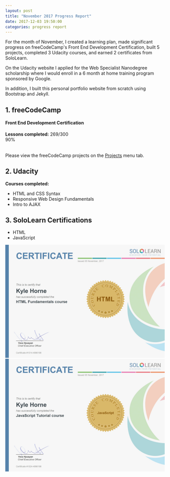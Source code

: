 ```yaml
---
layout: post
title: "November 2017 Progress Report"
date: 2017-12-03 19:50:00
categories: progress report
---
```


For the month of November, I created a learning plan, made significant progress on freeCodeCamp's Front End Development Certification, built 5 projects, completed 3 Udacity courses, and earned 2 certificates from SoloLearn.

On the Udacity website I applied for the Web Specialist Nanodegree scholarship where I would enroll in a 6 month at home training program sponsored by Google.

In addition, I built this personal portfolio website from scratch using Bootstrap and Jekyll.

<h2 style="margin-bottom: 0;">1. freeCodeCamp</h2>
<h4 class="text-muted">Front End Development Certification</h4>
<p style="margin-bottom: 0;"><b>Lessons completed:</b> 269/300</p>
<div class="progress" style="height: 30px; max-width: 400px; margin-bottom: 20px;">
  <div class="progress-bar progress-bar-striped bg-success" role="progressbar" style="width: 90%" aria-valuenow="90" aria-valuemin="0" aria-valuemax="100">90%</div>
</div>

<p>Please view the freeCodeCamp projects on the <a href="/projects">Projects</a> menu tab.</p>

<h2>2. Udacity</h2>

<p style="margin-bottom: 0;"><b>Courses completed:</b></p>
<ul>
<li>HTML and CSS Syntax</li>
<li>Responsive Web Design Fundamentals</li>
<li>Intro to AJAX</li>
</ul>

<h2>3. SoloLearn Certifications</h2>

<ul>
<li>HTML</li>
<li>JavaScript</li>
</ul>
<div class="row">

<div class="col-md-6">
<img src="/images/sololearn-html.jpg" class="img-fluid img-thumbnail" alt="SoloLearn HTML certification">
</div>
<div class="col-md-6">
<img src="/images/sololearn-javascript.jpg" class="img-fluid img-thumbnail" alt="SoloLearn JavaScript certification">
</div>
</div>
